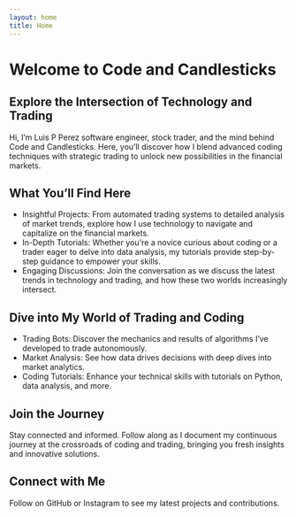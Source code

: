 ```yaml
---
layout: home
title: Home
---
```


# Welcome to Code and Candlesticks

## Explore the Intersection of Technology and Trading

Hi, I’m Luis P Perez software engineer, stock trader, and the mind behind Code and Candlesticks. Here, you’ll discover how I blend advanced coding techniques with strategic trading to unlock new possibilities in the financial markets.

## What You’ll Find Here

- Insightful Projects: From automated trading systems to detailed analysis of market trends, explore how I use technology to navigate and capitalize on the financial markets.
- In-Depth Tutorials: Whether you're a novice curious about coding or a trader eager to delve into data analysis, my tutorials provide step-by-step guidance to empower your skills.
- Engaging Discussions: Join the conversation as we discuss the latest trends in technology and trading, and how these two worlds increasingly intersect.

## Dive into My World of Trading and Coding

- Trading Bots: Discover the mechanics and results of algorithms I’ve developed to trade autonomously.
- Market Analysis: See how data drives decisions with deep dives into market analytics.
- Coding Tutorials: Enhance your technical skills with tutorials on Python, data analysis, and more.

## Join the Journey
Stay connected and informed. Follow along as I document my continuous journey at the crossroads of coding and trading, bringing you fresh insights and innovative solutions.

## Connect with Me

Follow on GitHub or Instagram to see my latest projects and contributions.